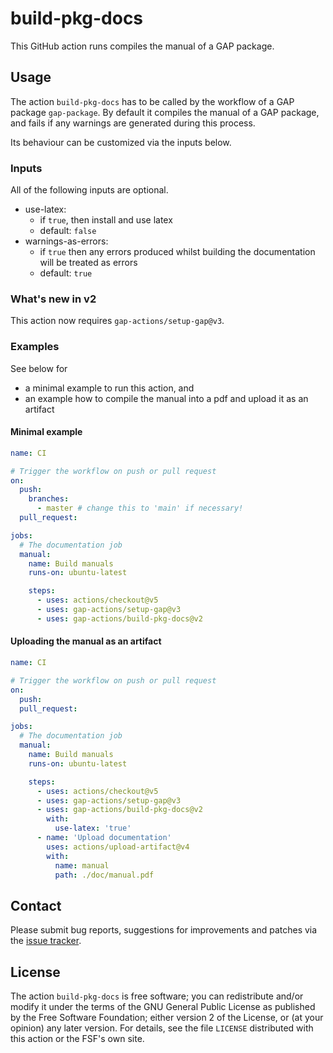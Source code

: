 # build-pkg-docs

This GitHub action runs compiles the manual of a GAP package.

## Usage

The action `build-pkg-docs` has to be called by the workflow of a GAP
package `gap-package`.
By default it compiles the manual of a GAP package, and fails if any warnings
are generated during this process.

Its behaviour can be customized via the inputs below.

### Inputs

All of the following inputs are optional.

- use-latex:
  - if `true`, then install and use latex
  - default: `false`
- warnings-as-errors:
  - if `true` then any errors produced whilst building the documentation will be
    treated as errors
  - default: `true`

### What's new in v2

This action now requires `gap-actions/setup-gap@v3`.

### Examples

See below for
- a minimal example to run this action, and
- an example how to compile the manual into a pdf and upload it as an
  artifact

#### Minimal example
```yaml
name: CI

# Trigger the workflow on push or pull request
on:
  push:
    branches:
      - master # change this to 'main' if necessary!
  pull_request:

jobs:
  # The documentation job
  manual:
    name: Build manuals
    runs-on: ubuntu-latest

    steps:
      - uses: actions/checkout@v5
      - uses: gap-actions/setup-gap@v3
      - uses: gap-actions/build-pkg-docs@v2
```

#### Uploading the manual as an artifact
```yaml
name: CI

# Trigger the workflow on push or pull request
on:
  push:
  pull_request:

jobs:
  # The documentation job
  manual:
    name: Build manuals
    runs-on: ubuntu-latest

    steps:
      - uses: actions/checkout@v5
      - uses: gap-actions/setup-gap@v3
      - uses: gap-actions/build-pkg-docs@v2
        with:
          use-latex: 'true'
      - name: 'Upload documentation'
        uses: actions/upload-artifact@v4
        with:
          name: manual
          path: ./doc/manual.pdf
```

## Contact
Please submit bug reports, suggestions for improvements and patches via
the [issue tracker](https://github.com/gap-actions/build-pkg-docs/issues).

## License
The action `build-pkg-docs` is free software; you can redistribute
and/or modify it under the terms of the GNU General Public License as published
by the Free Software Foundation; either version 2 of the License, or (at your
opinion) any later version. For details, see the file `LICENSE` distributed
with this action or the FSF's own site.

